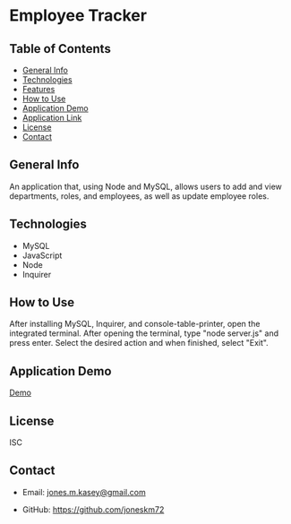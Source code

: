 # Employee Tracker

## Table of Contents

* [General Info](#general-info)
* [Technologies](#technologies)
* [Features](#features)
* [How to Use](#how-to-use)
* [Application Demo](#application-demo)
* [Application Link](#application-link)
* [License](#license)
* [Contact](#contact)

## General Info

An application that, using Node and MySQL, allows users to add and view departments, roles, and employees, as well as update employee roles.

## Technologies

* MySQL
* JavaScript
* Node
* Inquirer

## How to Use

After installing MySQL, Inquirer, and console-table-printer, open the integrated terminal. After opening the terminal, type "node server.js" and press enter. Select the desired action and when finished, select "Exit".

## Application Demo

[Demo](https://drive.google.com/file/d/1yaVXWyPbRNIyuQZfoj1uwLhCwrhWtiZI/view?usp=sharing)

## License

ISC

## Contact

* Email: jones.m.kasey@gmail.com

* GitHub: https://github.com/joneskm72